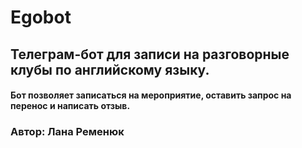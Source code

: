 # Egobot

## Телеграм-бот для записи на разговорные клубы по английскому языку.

#### Бот позволяет записаться на мероприятие, оставить запрос на перенос и написать отзыв.

### Автор: Лана Ременюк
